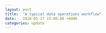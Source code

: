 ```yaml
---
layout: post
title:  "A typical data operations workflow"
date:   2020-05-27 15:00:00 +0900
categories: update
---
```


<Write stuff here when free>
